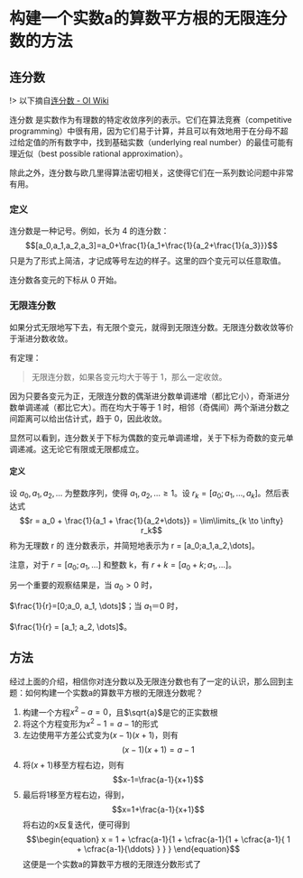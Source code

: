 # 构建一个实数a的算数平方根的无限连分数的方法

## 连分数

!> 以下摘自[连分数 - OI Wiki](https://oi-wiki.org/math/number-theory/continued-fraction/)

连分数 是实数作为有理数的特定收敛序列的表示。它们在算法竞赛（competitive programming）中很有用，因为它们易于计算，并且可以有效地用于在分母不超过给定值的所有数字中，找到基础实数（underlying real number）的最佳可能有理近似（best possible rational approximation）。

除此之外，连分数与欧几里得算法密切相关，这使得它们在一系列数论问题中非常有用。

### 定义

连分数是一种记号。例如，长为 $4$ 的连分数：
$$[a_0,a_1,a_2,a_3]=a_0+\frac{1}{a_1+\frac{1}{a_2+\frac{1}{a_3}}}$$
只是为了形式上简洁，才记成等号左边的样子。这里的四个变元可以任意取值。

连分数各变元的下标从 $0$ 开始。

### 无限连分数

如果分式无限地写下去，有无限个变元，就得到无限连分数。无限连分数收敛等价于渐进分数收敛。

有定理：

> 无限连分数，如果各变元均大于等于 1，那么一定收敛。

因为只要各变元为正，无限连分数的偶渐进分数单调递增（都比它小），奇渐进分数单调递减（都比它大）。而在均大于等于 1 时，相邻（奇偶间）两个渐进分数之间距离可以给出估计式，趋于 0，因此收敛。

显然可以看到，连分数关于下标为偶数的变元单调递增，关于下标为奇数的变元单调递减。这无论它有限或无限都成立。

#### 定义

设 $a_0,a_1,a_2, \dots$ 为整数序列，使得 $a_1, a_2, \dots \geq 1$。设 $r_k = [a_0; a_1, \dots, a_k]$。然后表达式
$$r = a_0 + \frac{1}{a_1 + \frac{1}{a_2+\dots}} = \lim\limits_{k \to \infty} r_k$$
称为无理数 r 的 连分数表示，并简短地表示为 r = [a_0;a_1,a_2,\dots]。

注意，对于 $r=[a_0;a_1,\dots]$ 和整数 k，有 $r+k = [a_0+k; a_1, \dots]$。

另一个重要的观察结果是，当 $a_0>0$ 时，
 
$\frac{1}{r}=[0;a_0, a_1, \dots]$；当 $a_1＝0$ 时，
 
$\frac{1}{r} = [a_1; a_2, \dots]$。

## 方法

经过上面的介绍，相信你对连分数以及无限连分数也有了一定的认识，那么回到主题：如何构建一个实数a的算数平方根的无限连分数呢？
1. 构建一个方程$x^2-a=0$，且$\sqrt{a}$是它的正实数根
2. 将这个方程变形为$x^2-1=a-1$的形式
3. 左边使用平方差公式变为$(x-1)(x+1)$，则有$$(x-1)(x+1)=a-1$$
4. 将$(x+1)$移至方程右边，则有$$x-1=\frac{a-1}{x+1}$$
5. 最后将$1$移至方程右边，得到，$$x=1+\frac{a-1}{x+1}$$将右边的x反复迭代，便可得到$$\begin{equation}
  x = 1 + \cfrac{a-1}{1
          + \cfrac{a-1}{1
          + \cfrac{a-1}{ 1 + \cfrac{a-1}{\ddots} } } }
\end{equation}$$
这便是一个实数a的算数平方根的无限连分数形式了